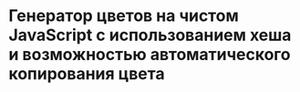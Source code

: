 # Генератор цветов на чистом JavaScript с использованием хеша и возможностью автоматического копирования цвета
